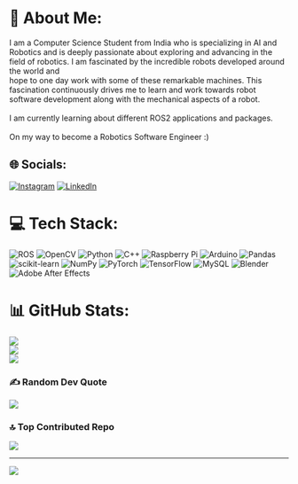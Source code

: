 # 💫 About Me:
I am a Computer Science Student from India who is specializing in AI and Robotics and is deeply passionate about exploring and advancing in the field of robotics. I am fascinated by the incredible robots developed around the world and <br>hope to one day work with some of these remarkable machines. This fascination continuously drives me to learn and work towards robot software development along with the mechanical aspects of a robot.<br><br>I am currently learning about different ROS2 applications and packages.<br><br>On my way to become a Robotics Software Engineer :)


## 🌐 Socials:
[![Instagram](https://img.shields.io/badge/Instagram-%23E4405F.svg?logo=Instagram&logoColor=white)](https://instagram.com/yash.nair_) [![LinkedIn](https://img.shields.io/badge/LinkedIn-%230077B5.svg?logo=linkedin&logoColor=white)](https://linkedin.com/in/yashnair02/) 

# 💻 Tech Stack:
![ROS](https://img.shields.io/badge/ros-%230A0FF9.svg?style=for-the-badge&logo=ros&logoColor=white) ![OpenCV](https://img.shields.io/badge/opencv-%23white.svg?style=for-the-badge&logo=opencv&logoColor=white) ![Python](https://img.shields.io/badge/python-3670A0?style=for-the-badge&logo=python&logoColor=ffdd54) ![C++](https://img.shields.io/badge/c++-%2300599C.svg?style=for-the-badge&logo=c%2B%2B&logoColor=white) ![Raspberry Pi](https://img.shields.io/badge/-RaspberryPi-C51A4A?style=for-the-badge&logo=Raspberry-Pi) ![Arduino](https://img.shields.io/badge/-Arduino-00979D?style=for-the-badge&logo=Arduino&logoColor=white) ![Pandas](https://img.shields.io/badge/pandas-%23150458.svg?style=for-the-badge&logo=pandas&logoColor=white) ![scikit-learn](https://img.shields.io/badge/scikit--learn-%23F7931E.svg?style=for-the-badge&logo=scikit-learn&logoColor=white) ![NumPy](https://img.shields.io/badge/numpy-%23013243.svg?style=for-the-badge&logo=numpy&logoColor=white) ![PyTorch](https://img.shields.io/badge/PyTorch-%23EE4C2C.svg?style=for-the-badge&logo=PyTorch&logoColor=white) ![TensorFlow](https://img.shields.io/badge/TensorFlow-%23FF6F00.svg?style=for-the-badge&logo=TensorFlow&logoColor=white) ![MySQL](https://img.shields.io/badge/mysql-4479A1.svg?style=for-the-badge&logo=mysql&logoColor=white) ![Blender](https://img.shields.io/badge/blender-%23F5792A.svg?style=for-the-badge&logo=blender&logoColor=white) ![Adobe After Effects](https://img.shields.io/badge/Adobe%20After%20Effects-9999FF.svg?style=for-the-badge&logo=Adobe%20After%20Effects&logoColor=white) 
# 📊 GitHub Stats:
![](https://github-readme-stats.vercel.app/api?username=reynash02&theme=highcontrast&hide_border=false&include_all_commits=false&count_private=false)<br/>
![](https://github-readme-streak-stats.herokuapp.com/?user=reynash02&theme=highcontrast&hide_border=false)<br/>
![](https://github-readme-stats.vercel.app/api/top-langs/?username=reynash02&theme=highcontrast&hide_border=false&include_all_commits=false&count_private=false&layout=compact)

### ✍️ Random Dev Quote
![](https://quotes-github-readme.vercel.app/api?type=horizontal&theme=gruvbox)

### 🔝 Top Contributed Repo
![](https://github-contributor-stats.vercel.app/api?username=reynash02&limit=5&theme=highcontrast&combine_all_yearly_contributions=true)

---
[![](https://visitcount.itsvg.in/api?id=reynash02&icon=2&color=2)](https://visitcount.itsvg.in)
